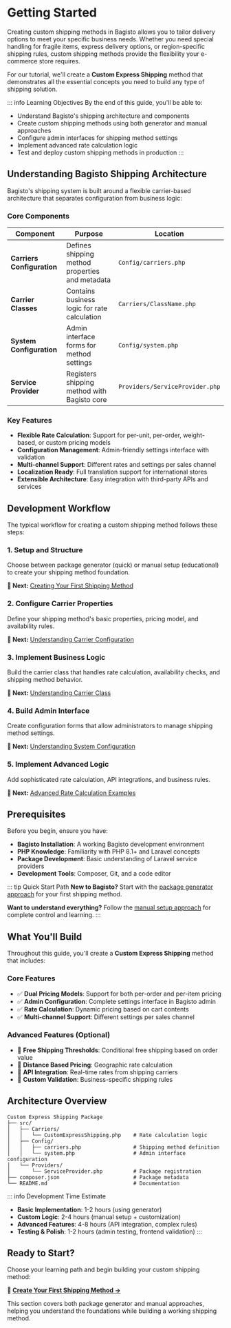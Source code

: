 # Getting Started

Creating custom shipping methods in Bagisto allows you to tailor delivery options to meet your specific business needs. Whether you need special handling for fragile items, express delivery options, or region-specific shipping rules, custom shipping methods provide the flexibility your e-commerce store requires.

For our tutorial, we'll create a **Custom Express Shipping** method that demonstrates all the essential concepts you need to build any type of shipping solution.

::: info Learning Objectives
By the end of this guide, you'll be able to:
- Understand Bagisto's shipping architecture and components
- Create custom shipping methods using both generator and manual approaches
- Configure admin interfaces for shipping method settings
- Implement advanced rate calculation logic
- Test and deploy custom shipping methods in production
:::

## Understanding Bagisto Shipping Architecture

Bagisto's shipping system is built around a flexible carrier-based architecture that separates configuration from business logic:

### Core Components

| Component | Purpose | Location |
|-----------|---------|----------|
| **Carriers Configuration** | Defines shipping method properties and metadata | `Config/carriers.php` |
| **Carrier Classes** | Contains business logic for rate calculation | `Carriers/ClassName.php` |
| **System Configuration** | Admin interface forms for method settings | `Config/system.php` |
| **Service Provider** | Registers shipping method with Bagisto core | `Providers/ServiceProvider.php` |

### Key Features

- **Flexible Rate Calculation**: Support for per-unit, per-order, weight-based, or custom pricing models
- **Configuration Management**: Admin-friendly settings interface with validation
- **Multi-channel Support**: Different rates and settings per sales channel
- **Localization Ready**: Full translation support for international stores
- **Extensible Architecture**: Easy integration with third-party APIs and services

## Development Workflow

The typical workflow for creating a custom shipping method follows these steps:

### 1. Setup and Structure
Choose between package generator (quick) or manual setup (educational) to create your shipping method foundation.

**📖 Next:** [Creating Your First Shipping Method](./create-your-first-shipping-method.md)

### 2. Configure Carrier Properties
Define your shipping method's basic properties, pricing model, and availability rules.

**📖 Next:** [Understanding Carrier Configuration](./understanding-carrier.md)

### 3. Implement Business Logic
Build the carrier class that handles rate calculation, availability checks, and shipping method behavior.

**📖 Next:** [Understanding Carrier Class](./understanding-carrier-class.md)

### 4. Build Admin Interface
Create configuration forms that allow administrators to manage shipping method settings.

**📖 Next:** [Understanding System Configuration](./understanding-system-configuration.md)

### 5. Implement Advanced Logic
Add sophisticated rate calculation, API integrations, and business rules.

**📖 Next:** [Advanced Rate Calculation Examples](./advanced-rate-calculation-examples.md)

## Prerequisites

Before you begin, ensure you have:

- **Bagisto Installation**: A working Bagisto development environment
- **PHP Knowledge**: Familiarity with PHP 8.1+ and Laravel concepts
- **Package Development**: Basic understanding of Laravel service providers
- **Development Tools**: Composer, Git, and a code editor

::: tip Quick Start Path
**New to Bagisto?** Start with the [package generator approach](./create-your-first-shipping-method.md#method-1-using-bagisto-package-generator-quick-setup) for your first shipping method.

**Want to understand everything?** Follow the [manual setup approach](./create-your-first-shipping-method.md#method-2-manual-setup-complete-understanding) for complete control and learning.
:::

## What You'll Build

Throughout this guide, you'll create a **Custom Express Shipping** method that includes:

### Core Features
- ✅ **Dual Pricing Models**: Support for both per-order and per-item pricing
- ✅ **Admin Configuration**: Complete settings interface in Bagisto admin
- ✅ **Rate Calculation**: Dynamic pricing based on cart contents
- ✅ **Multi-channel Support**: Different settings per sales channel

### Advanced Features (Optional)
- 🚀 **Free Shipping Thresholds**: Conditional free shipping based on order value
- 🚀 **Distance Based Pricing**: Geographic rate calculation
- 🚀 **API Integration**: Real-time rates from shipping carriers
- 🚀 **Custom Validation**: Business-specific shipping rules

## Architecture Overview

```text
Custom Express Shipping Package
├── src/
│   ├── Carriers/
│   │   └── CustomExpressShipping.php    # Rate calculation logic
│   ├── Config/
│   │   ├── carriers.php                 # Shipping method definition
│   │   └── system.php                   # Admin interface configuration
│   └── Providers/
│       └── ServiceProvider.php          # Package registration
├── composer.json                        # Package metadata
└── README.md                            # Documentation
```

::: info Development Time Estimate
- **Basic Implementation**: 1-2 hours (using generator)
- **Custom Logic**: 2-4 hours (manual setup + customization)
- **Advanced Features**: 4-8 hours (API integration, complex rules)
- **Testing & Polish**: 1-2 hours (admin testing, frontend validation)
:::

## Ready to Start?

Choose your learning path and begin building your custom shipping method:

**🚀 [Create Your First Shipping Method →](./create-your-first-shipping-method.md)**

This section covers both package generator and manual approaches, helping you understand the foundations while building a working shipping method.
